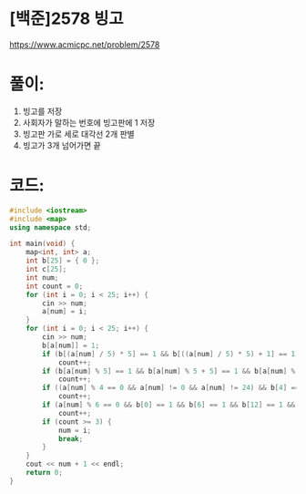 # [백준]2578 빙고


https://www.acmicpc.net/problem/2578

# **풀이:**
1. 빙고를 저장
2. 사회자가 말하는 번호에 빙고판에 1 저장
3. 빙고판 가로 세로 대각선 2개 판별
4. 빙고가 3개 넘어가면 끝

# **코드:**

```C++
#include <iostream>
#include <map>
using namespace std;

int main(void) {
	map<int, int> a;
	int b[25] = { 0 };
	int c[25];
	int num;
	int count = 0;
	for (int i = 0; i < 25; i++) {
		cin >> num;
		a[num] = i;
	}
	for (int i = 0; i < 25; i++) {
		cin >> num;
		b[a[num]] = 1;
		if (b[(a[num] / 5) * 5] == 1 && b[((a[num] / 5) * 5) + 1] == 1 && b[((a[num] / 5) * 5) + 2] == 1 && b[((a[num] / 5) * 5) + 3] == 1 && b[((a[num] / 5) * 5) + 4] == 1)
			count++;
		if (b[a[num] % 5] == 1 && b[a[num] % 5 + 5] == 1 && b[a[num] % 5 + 10] == 1 && b[a[num] % 5 + 15] == 1 && b[a[num] % 5 + 20] == 1)
			count++;
		if ((a[num] % 4 == 0 && a[num] != 0 && a[num] != 24) && b[4] == 1 && b[8] == 1 && b[12] == 1 && b[16] == 1 && b[20] == 1)
			count++;
		if (a[num] % 6 == 0 && b[0] == 1 && b[6] == 1 && b[12] == 1 && b[18] == 1 && b[24] == 1)
			count++;
		if (count >= 3) {
			num = i;
			break;
		}
	}
	cout << num + 1 << endl;
	return 0;
}
```


